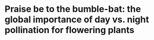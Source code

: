 # Praise be to the bumble-bat: the global importance of day vs. night pollination for flowering plants
